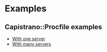 # Examples

## Capistrano::Procfile examples

* [With one server](./mono_server.md)
* [With many servers](./multi_servers.md)

